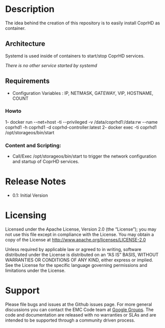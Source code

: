 # Description

The idea behind the creation of this repository is to easily install CoprHD as container.

## Architecture

Systemd is used inside of containers to start/stop CoprHD services.

*There is no other service started by systemd*

## Requirements

- Configuration Variables : IP, NETMASK, GATEWAY, VIP, HOSTNAME, COUNT

### Howto

1- docker run --net=host -ti --privileged -v /data/coprhd1:/data:rw --name coprhd1 -h coprhd1 -d coprhd-controller:latest
2- docker exec -ti coprhd1 /opt/storageos/bin/start

### Content and Scripting:

- Call/Exec /opt/storageos/bin/start to trigger the network configuration and startup of CoprHD services.

# Release Notes

- 0.1: Initial Version

# Licensing

Licensed under the Apache License, Version 2.0 (the “License”); you may not use this file except in compliance with the License. You may obtain a copy of the License at <http://www.apache.org/licenses/LICENSE-2.0>

Unless required by applicable law or agreed to in writing, software distributed under the License is distributed on an “AS IS” BASIS, WITHOUT WARRANTIES OR CONDITIONS OF ANY KIND, either express or implied. See the License for the specific language governing permissions and limitations under the License.

# Support

Please file bugs and issues at the Github issues page. For more general discussions you can contact the EMC Code team at <a href="https://groups.google.com/forum/#!forum/emccode-users">Google Groups</a>. The code and documentation are released with no warranties or SLAs and are intended to be supported through a community driven process.

